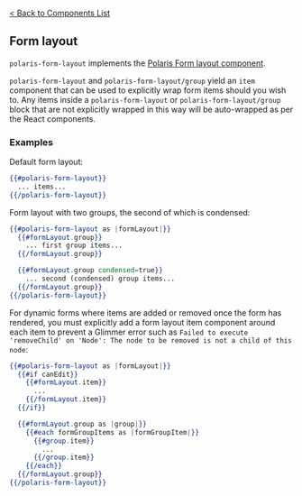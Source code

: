 [< Back to Components List](../README.md#components)

## Form layout
`polaris-form-layout` implements the [Polaris Form layout component](https://polaris.shopify.com/components/forms/form-layout).

`polaris-form-layout` and `polaris-form-layout/group` yield an `item` component that can be used to explicitly wrap form items should you wish to. Any items inside a `polaris-form-layout` or `polaris-form-layout/group` block that are not explicitly wrapped in this way will be auto-wrapped as per the React components.

### Examples

Default form layout:

```hbs
{{#polaris-form-layout}}
  ... items...
{{/polaris-form-layout}}
```

Form layout with two groups, the second of which is condensed:

```hbs
{{#polaris-form-layout as |formLayout|}}
  {{#formLayout.group}}
    ... first group items...
  {{/formLayout.group}}

  {{#formLayout.group condensed=true}}
    ... second (condensed) group items...
  {{/formLayout.group}}
{{/polaris-form-layout}}
```

For dynamic forms where items are added or removed once the form has rendered, you must explicitly add a form layout item component around each item to prevent a Glimmer error such as `Failed to execute 'removeChild' on 'Node': The node to be removed is not a child of this node`:

```hbs
{{#polaris-form-layout as |formLayout|}}
  {{#if canEdit}}
    {{#formLayout.item}}
      ...
    {{/formLayout.item}}
  {{/if}}

  {{#formLayout.group as |group|}}
    {{#each formGroupItems as |formGroupItem|}}
      {{#group.item}}
        ...
      {{/group.item}}
    {{/each}}
  {{/formLayout.group}}
{{/polaris-form-layout}}
```
